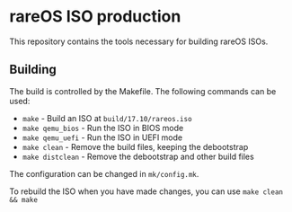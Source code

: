 # rareOS ISO production

This repository contains the tools necessary for building rareOS ISOs.

## Building

The build is controlled by the Makefile. The following commands can be used:
- `make` - Build an ISO at `build/17.10/rareos.iso`
- `make qemu_bios` - Run the ISO in BIOS mode
- `make qemu_uefi` - Run the ISO in UEFI mode
- `make clean` - Remove the build files, keeping the debootstrap
- `make distclean` - Remove the debootstrap and other build files

The configuration can be changed in `mk/config.mk`. 

To rebuild the ISO when you have made changes, you can use `make clean && make`
